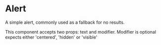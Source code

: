 # Alert

A simple alert, commonly used as a fallback for no results.

This component accepts two props: text and modifier. Modifier is optional expects either 'centered', 'hidden' or 'visible'
